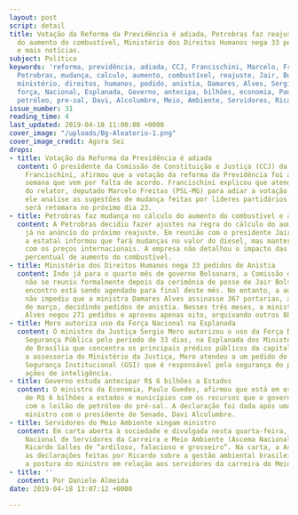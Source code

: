 ```yaml
---
layout: post
script: detail
title: Votação da Reforma da Previdência é adiada, Petrobras faz reajuste no cálculo
  do aumento do combustível, Ministério dos Direitos Humanos nega 33 pedidos de Anistia
  e mais notícias.
subject: Política
keywords: 'reforma, previdência, adiada, CCJ, Francischini, Marcelo, Freitas, PSL,
  Petrobras, mudança, calculo, aumento, combustível, reajuste, Jair, Bolsonaro, estatal,
  ministério, direitos, humanos, pedido, anistia, Damares, Alves, Sergio, Moro, autoriza,
  força, Nacional, Esplanada, Governo, antecipa, bilhões, economia, Paulo, Guedes,
  petróleo, pre-sal, Davi, Alcolumbre, Meio, Ambiente, Servidores, Ricardo, Salles, '
issue_number: 31
reading_time: 4
last_updated: 2019-04-18 11:00:00 +0000
cover_image: "/uploads/Bg-Aleatorio-1.png"
cover_image_credit: Agora Sei
drops:
- title: Votação da Reforma da Previdência é adiada
  content: O presidente da Comissão de Constituição e Justiça (CCJ) da Câmara, Felipe
    Francischini, afirmou que a votação da reforma da Previdência foi adiada para
    semana que vem por falta de acordo. Francischini explicou que atendeu o pedido
    do relator, deputado Marcelo Freitas (PSL-MG) para adiar a votação a fim de que
    ele analise as sugestões de mudança feitas por líderes partidários. A reunião
    será retomara no próximo dia 23.
- title: Petrobras faz mudança no cálculo do aumento do combustível e anuncia reajuste
  content: A Petrobras decidiu fazer ajustes na regra do cálculo do aumento dos combustíveis
    já no anúncio do próximo reajuste. Em reunião com o presidente Jair Bolsonaro,
    a estatal informou que fará mudanças no valor do diesel, mas manterá a paridade
    com os preços internacionais. A empresa não detalhou o impacto das mudanças no
    percentual de aumento do combustível.
- title: Ministério dos Direitos Humanos nega 33 pedidos de Anistia
  content: Indo já para o quarto mês de governo Bolsonaro, a Comissão de Anistia ainda
    não se reuniu formalmente depois da cerimônia de posse de Jair Bolsonaro. O primeiro
    encontro está sendo agendado para final deste mês. No entanto, a ausência da reunião
    não impediu que a ministra Damares Alves assinasse 367 portarias, até o final
    de março, decidindo pedidos de anistia. Nesses três meses, a ministra Damares
    Alves negou 271 pedidos e aprovou apenas oito, arquivando outros 88 pedidos.
- title: Moro autoriza uso da Força Nacional na Esplanada
  content: O ministro da Justiça Sergio Moro autorizou o uso da Força Nacional de
    Segurança Pública pelo período de 33 dias, na Esplanada dos Ministérios – via
    de Brasília que concentra os principais prédios públicos da capital federal. Segundo
    a assessoria do Ministério da Justiça, Moro atendeu a um pedido do Gabinete de
    Segurança Institucional (GSI) que é responsável pela segurança do presidente e
    ações de inteligência.
- title: Governo estuda antecipar R$ 6 bilhões a Estados
  content: O ministro da Economia, Paulo Guedes, afirmou que está em estudo uma antecipação
    de R$ 6 bilhões a estados e municípios com os recursos que o governo espera arrecadar
    com o leilão de petróleo do pré-sal. A declaração foi dada após uma reunião do
    ministro com o presidente do Senado, Davi Alcolumbre.
- title: Servidores do Meio Ambiente xingam ministro
  content: Em carta aberta à sociedade e divulgada nesta quarta-feira, a Associação
    Nacional de Servidores da Carreira e Meio Ambiente (Ascema Nacional) chama o ministro
    Ricardo Salles de “ardiloso, falacioso e grosseiro”. Na carta, a Associação repudia
    as declarações feitas por Ricardo sobre a gestão ambiental brasileira e critica
    a postura do ministro em relação aos servidores da carreira do Meio Ambiente.
- title: ''
  content: Por Daniele Almeida
date: 2019-04-18 13:07:12 +0000

---
```

